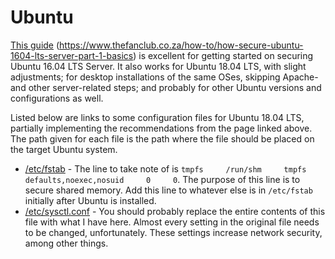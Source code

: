 # Ubuntu

[This guide](https://www.thefanclub.co.za/how-to/how-secure-ubuntu-1604-lts-server-part-1-basics) (https://www.thefanclub.co.za/how-to/how-secure-ubuntu-1604-lts-server-part-1-basics) is excellent for getting started on securing Ubuntu 16.04 LTS Server. It also works for Ubuntu 18.04 LTS, with slight adjustments; for desktop installations of the same OSes, skipping Apache- and other server-related steps; and probably for other Ubuntu versions and configurations as well.

Listed below are links to some configuration files for Ubuntu 18.04 LTS, partially implementing the recommendations from the page linked above. The path given for each file is the path where the file should be placed on the target Ubuntu system.

* [/etc/fstab](./fstab) - The line to take note of is `tmpfs     /run/shm     tmpfs     defaults,noexec,nosuid     0     0`. The purpose of this line is to secure shared memory. Add this line to whatever else is in `/etc/fstab` initially after Ubuntu is installed.
* [/etc/sysctl.conf](./sysctl.conf) - You should probably replace the entire contents of this file with what I have here. Almost every setting in the original file needs to be changed, unfortunately. These settings increase network security, among other things.
